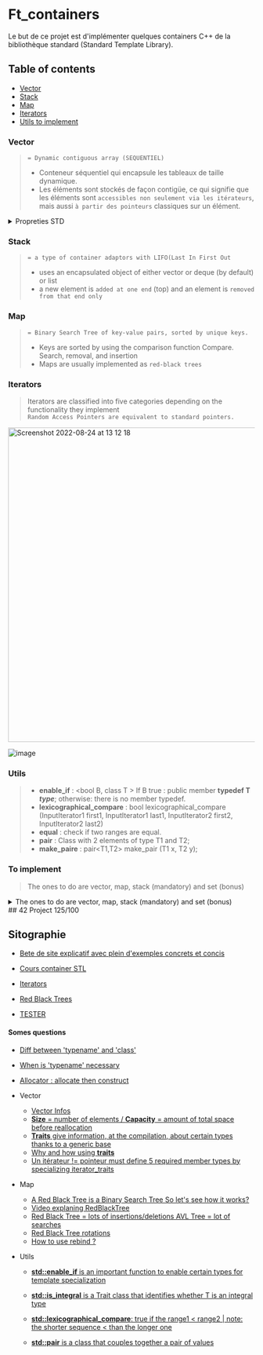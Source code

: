 # Ft_containers
Le but de ce projet est d'implémenter quelques containers C++ de la bibliothèque standard (Standard Template Library).

## Table of contents
* [Vector](#Vector) 
* [Stack](#Stack)
* [Map](#Map)
* [Iterators](#Iterators) 
* [Utils to implement](#Utils)

### Vector
>  ```= Dynamic contiguous array (SEQUENTIEL)```  
>  * Conteneur séquentiel qui encapsule les tableaux de taille dynamique.  
> *  Les éléments sont stockés de façon contigüe, ce qui signifie que les éléments sont ```accessibles non seulement
via les itérateurs```, mais aussi ```à partir des pointeurs``` classiques sur un élément.  

<details>
    <summary>Propreties STD</summary>  
    
   * Sequence  
      Elements in sequence containers arenordered in a strict linear sequence. Individual elements are accessed by their position in this sequence.   
    
   * Dynamic array    
      Allows direct access to any element in the sequence, even through pointer arithmetics, and provides relatively fast addition/removal of elements at the end of the sequence.  
   * Allocator-aware  
    The container uses an allocator object to dynamically handle its storage needs.  
    
    
<img width="245" alt="Screenshot 2022-08-24 at 12 47 59" src="https://user-images.githubusercontent.com/85625233/186400146-a6ad44ca-437c-41b1-b85d-473b9dd52b49.png">
</details>

### Stack
>  ```= a type of container adaptors with LIFO(Last In First Out ```  
> * uses an encapsulated object of either vector or deque (by default) or list  
> * a new element is ```added at one end``` (top) and an element is ```removed from that end only```

 
### Map
>  ```= Binary Search Tree of key-value pairs, sorted by unique keys.```  
> * Keys are sorted by using the comparison function Compare. Search, removal, and insertion
> * Maps are usually implemented as ```red-black trees```



### Iterators
> Iterators are classified into five categories depending on the functionality they implement  
> ```Random Access Pointers are equivalent to standard pointers.```

<img width="641" alt="Screenshot 2022-08-24 at 13 12 18" src="https://user-images.githubusercontent.com/85625233/186404935-9ab09210-5622-49be-bfe4-0dc20f6d60ca.png">

![image](https://user-images.githubusercontent.com/85625233/194087568-6396c021-7997-4caa-ae50-e728b8f4a96a.png)


### Utils
> * __enable_if__ : <bool B, class T > If B true : public member **typedef T _type_**; otherwise: there is no member typedef.
> * __lexicographical_compare__ :  bool lexicographical_compare (InputIterator1 first1, InputIterator1 last1, InputIterator2 first2, InputIterator2 last2)  
> * __equal__  : check if two ranges are equal.
> * __pair__ : Class with 2 elements of type T1 and T2;
> * __make_paire__ : pair<T1,T2> make_pair (T1 x, T2 y);

### To implement  
> The ones to do are vector, map, stack (mandatory) and set (bonus)

<details>
    <summary>The ones to do are vector, map, stack (mandatory) and set (bonus)</summary>   
    
![image](https://user-images.githubusercontent.com/85625233/189640037-e2556d3a-bef5-4f7b-9404-b3643d0f9b72.png)  

</details>
## 42 Project 125/100

## Sitographie 
* [Bete de site explicatif avec plein d'exemples concrets et concis](https://h-deb.clg.qc.ca/Sujets/Divers--cplusplus/Intro--Conteneurs-Iterateurs.html)  

* [Cours container STL](http://tvaira.free.fr/dev/cours/cours-conteneurs-stl.pdf)
* [Iterators](https://cplusplus.com/reference/iterator/)
* [Red Black Trees](https://algorithmtutor.com/Data-Structures/Tree/Red-Black-Trees/)
* [TESTER](https://github.com/mli42/containers_test.git)

#### Somes questions

* [Diff between 'typename' and 'class'](https://stackoverflow.com/questions/2023977/difference-of-keywords-typename-and-class-in-templates)
* [When is 'typename' necessary](https://stackoverflow.com/questions/7923369/when-is-the-typename-keyword-necessary)
* [Allocator : allocate then construct](https://en.cppreference.com/w/cpp/memory/allocator)

* Vector
    * [Vector Infos](https://docs.microsoft.com/fr-fr/cpp/standard-library/vector-class?view=msvc-170)
    * [**Size** = number of elements / **Capacity** = amount of total space before reallocation](https://stackoverflow.com/questions/6296945/size-vs-capacity-of-a-vector)
    * [**Traits** give information, at the compilation, about certain types thanks to a generic base](https://h-deb.clg.qc.ca/Sujets/Divers--cplusplus/Traits.html)
    * [Why and how using **traits**](https://www.youtube.com/watch?v=bFCzd5U2fsk)
    * [Un itérateur != pointeur  must define 5 required member types by specializing iterator_traits](https://learn.microsoft.com/fr-fr/cpp/standard-library/iterators?view=msvc-170)

* Map 
    * [A Red Black Tree is a Binary Search Tree So let's see how it works?](https://www.programiz.com/dsa/binary-search-tree)
    * [Video explaning RedBlackTree](https://www.youtube.com/watch?v=qvZGUFHWChY)
    * [Red Black Tree = lots of insertions/deletions  AVL Tree = lot of searches](https://www.geeksforgeeks.org/red-black-tree-set-1-introduction-2/) 
    * [Red Black Tree rotations](https://www.youtube.com/watch?v=q4fnJZr8ztY)
    * [How to use rebind ?](https://stackoverflow.com/questions/14148756/what-does-template-rebind-do)
 * Utils
    * [**std::enable_if** is an important function to enable certain types for template specialization](https://leimao.github.io/blog/CPP-Enable-If/)
    * [**std::is_integral** is a Trait class that identifies whether T is an integral type](https://cplusplus.com/reference/type_traits/is_integral/?kw=is_integral)
    * [**std::lexicographical_compare**: true if the range1 < range2 | note: the shorter sequence <  than the longer one](https://en.cppreference.com/w/cpp/algorithm/lexicographical_compare)

    * [**std::pair** is a class that couples together a pair of values](https://cplusplus.com/reference/utility/pair/)
    
